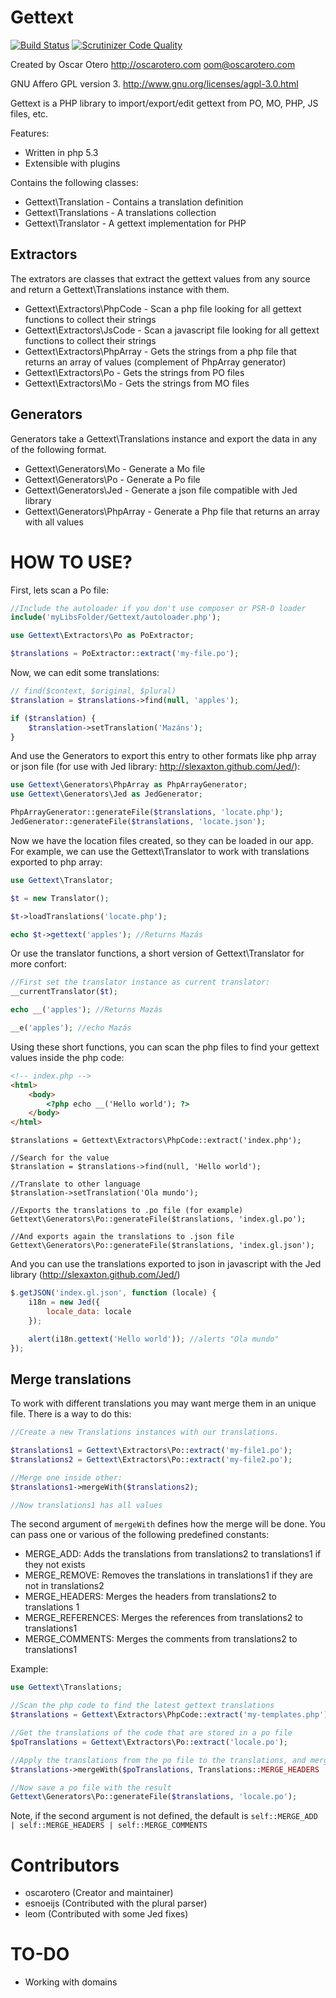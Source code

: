 Gettext
=======

[![Build Status](https://travis-ci.org/oscarotero/Gettext.png?branch=master)](https://travis-ci.org/oscarotero/Gettext)
[![Scrutinizer Code Quality](https://scrutinizer-ci.com/g/oscarotero/Gettext/badges/quality-score.png?b=master)](https://scrutinizer-ci.com/g/oscarotero/Gettext/?branch=master)

Created by Oscar Otero <http://oscarotero.com> <oom@oscarotero.com>

GNU Affero GPL version 3. http://www.gnu.org/licenses/agpl-3.0.html

Gettext is a PHP library to import/export/edit gettext from PO, MO, PHP, JS files, etc.

Features:

* Written in php 5.3
* Extensible with plugins

Contains the following classes:

* Gettext\Translation - Contains a translation definition
* Gettext\Translations - A translations collection
* Gettext\Translator - A gettext implementation for PHP

Extractors
----------

The extrators are classes that extract the gettext values from any source and return a Gettext\Translations instance with them.

* Gettext\Extractors\PhpCode - Scan a php file looking for all gettext functions to collect their strings
* Gettext\Extractors\JsCode - Scan a javascript file looking for all gettext functions to collect their strings
* Gettext\Extractors\PhpArray - Gets the strings from a php file that returns an array of values (complement of PhpArray generator)
* Gettext\Extractors\Po - Gets the strings from PO files
* Gettext\Extractors\Mo - Gets the strings from MO files

Generators
----------

Generators take a Gettext\Translations instance and export the data in any of the following format.

* Gettext\Generators\Mo - Generate a Mo file
* Gettext\Generators\Po - Generate a Po file
* Gettext\Generators\Jed - Generate a json file compatible with Jed library
* Gettext\Generators\PhpArray - Generate a Php file that returns an array with all values

HOW TO USE?
===========

First, lets scan a Po file:

```php
//Include the autoloader if you don't use composer or PSR-0 loader
include('myLibsFolder/Gettext/autoloader.php');

use Gettext\Extractors\Po as PoExtractor;

$translations = PoExtractor::extract('my-file.po');
```

Now, we can edit some translations:

```php
// find($context, $original, $plural)
$translation = $translations->find(null, 'apples');

if ($translation) {
	$translation->setTranslation('Mazáns');
}
```

And use the Generators to export this entry to other formats like php array or json file (for use with Jed library: http://slexaxton.github.com/Jed/):

```php
use Gettext\Generators\PhpArray as PhpArrayGenerator;
use Gettext\Generators\Jed as JedGenerator;

PhpArrayGenerator::generateFile($translations, 'locate.php');
JedGenerator::generateFile($translations, 'locate.json');
```

Now we have the location files created, so they can be loaded in our app. For example, we can use the Gettext\Translator to work with translations exported to php array:

```php
use Gettext\Translator;

$t = new Translator();

$t->loadTranslations('locate.php');

echo $t->gettext('apples'); //Returns Mazás
```

Or use the translator functions, a short version of Gettext\Translator for more confort:

```php
//First set the translator instance as current translator:
__currentTranslator($t);

echo __('apples'); //Returns Mazás

__e('apples'); //echo Mazás
```

Using these short functions, you can scan the php files to find your gettext values inside the php code:

```html
<!-- index.php -->
<html>
	<body>
		<?php echo __('Hello world'); ?>
	</body>
</html>
```
```
$translations = Gettext\Extractors\PhpCode::extract('index.php');

//Search for the value
$translation = $translations->find(null, 'Hello world');

//Translate to other language
$translation->setTranslation('Ola mundo');

//Exports the translations to .po file (for example)
Gettext\Generators\Po::generateFile($translations, 'index.gl.po');

//And exports again the translations to .json file
Gettext\Generators\Po::generateFile($translations, 'index.gl.json');
```

And you can use the translations exported to json in javascript with the Jed library (http://slexaxton.github.com/Jed/)

```javascript
$.getJSON('index.gl.json', function (locale) {
	i18n = new Jed({
		locale_data: locale
	});

	alert(i18n.gettext('Hello world')); //alerts "Ola mundo"
});
```

Merge translations
------------------

To work with different translations you may want merge them in an unique file. There is a way to do this:

```php
//Create a new Translations instances with our translations.

$translations1 = Gettext\Extractors\Po::extract('my-file1.po');
$translations2 = Gettext\Extractors\Po::extract('my-file2.po');

//Merge one inside other:
$translations1->mergeWith($translations2);

//Now translations1 has all values
```

The second argument of `mergeWith` defines how the merge will be done. You can pass one or various of the following predefined constants:

* MERGE_ADD: Adds the translations from translations2 to translations1 if they not exists
* MERGE_REMOVE: Removes the translations in translations1 if they are not in translations2
* MERGE_HEADERS: Merges the headers from translations2 to translations 1
* MERGE_REFERENCES: Merges the references from translations2 to translations1
* MERGE_COMMENTS: Merges the comments from translations2 to translations1

Example:

```php
use Gettext\Translations;

//Scan the php code to find the latest gettext translations
$translations = Gettext\Extractors\PhpCode::extract('my-templates.php');

//Get the translations of the code that are stored in a po file
$poTranslations = Gettext\Extractors\Po::extract('locale.po');

//Apply the translations from the po file to the translations, and merges header and comments but not references and without add or remove translations:
$translations->mergeWith($poTranslations, Translations::MERGE_HEADERS | Translations::MERGE_COMMENTS);

//Now save a po file with the result
Gettext\Generators\Po::generateFile($translations, 'locale.po');
```

Note, if the second argument is not defined, the default is `self::MERGE_ADD | self::MERGE_HEADERS | self::MERGE_COMMENTS`


Contributors
============

* oscarotero (Creator and maintainer)
* esnoeijs (Contributed with the plural parser)
* leom (Contributed with some Jed fixes)

TO-DO
=====

* Working with domains

